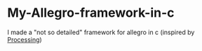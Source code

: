 # My-Allegro-framework-in-c
I made a "not so detailed" framework for allegro in c (inspired by [Processing](https://processing.org/))
